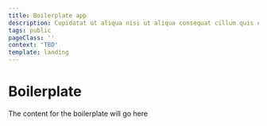 ```yaml
---
title: Boilerplate app
description: Cupidatat ut aliqua nisi ut aliqua consequat cillum quis et reprehenderit ullamco sint culpa elit.
tags: public
pageClass: ''
context: 'TBD'
template: landing
---
```


<info-box>

# Boilerplate

The content for the boilerplate will go here

</info-box>
